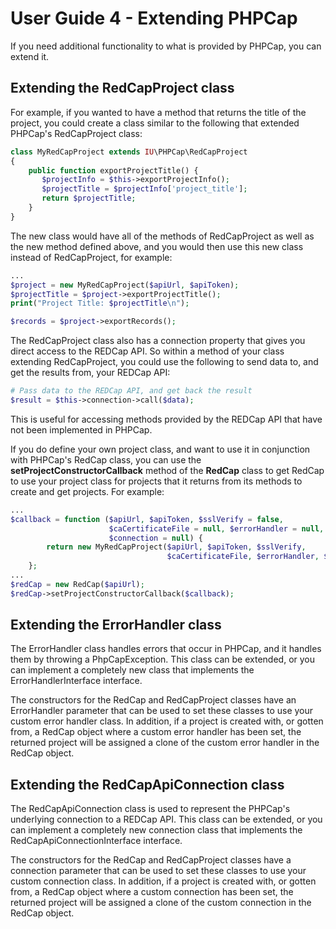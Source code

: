 User Guide 4 - Extending PHPCap
=============================================

If you need additional functionality to what is provided by PHPCap, you
can extend it.

Extending the RedCapProject class
-------------------------------------
For example, if you wanted to have a method that returns the
title of the project, you could create a class
similar to the following that extended PHPCap's RedCapProject class:
```php
class MyRedCapProject extends IU\PHPCap\RedCapProject
{
    public function exportProjectTitle() {
       $projectInfo = $this->exportProjectInfo();
       $projectTitle = $projectInfo['project_title'];
       return $projectTitle;
    }
}
```
The new class would have all of the methods of RedCapProject as well as the
new method defined above, and you would then use this new class instead of
RedCapProject, for example:
```php
...
$project = new MyRedCapProject($apiUrl, $apiToken);
$projectTitle = $project->exportProjectTitle();
print("Project Title: $projectTitle\n");

$records = $project->exportRecords();
```

The RedCapProject class also has a connection property that gives you direct access to
the REDCap API. So within a method of your class extending RedCapProject, you
could use the following to send data to, and get the results from, your REDCap API:
```php
# Pass data to the REDCap API, and get back the result
$result = $this->connection->call($data);
```
This is useful for accessing methods provided by the REDCap API that
have not been implemented in PHPCap.

If you do define your own project class, and want to use it in conjunction with PHPCap's
RedCap class, you can use the __setProjectConstructorCallback__ method of the __RedCap__
class to get RedCap to use your project class for projects that it returns from its
methods to create and get projects. For example:
```php
...
$callback = function ($apiUrl, $apiToken, $sslVerify = false,
                      $caCertificateFile = null, $errorHandler = null,
                      $connection = null) {
        return new MyRedCapProject($apiUrl, $apiToken, $sslVerify,
                                   $caCertificateFile, $errorHandler, $connection);
    };
...        
$redCap = new RedCap($apiUrl);
$redCap->setProjectConstructorCallback($callback);
```

Extending the ErrorHandler class
----------------------------------------
The ErrorHandler class handles errors that occur in PHPCap,
and it handles them by throwing a PhpCapException. This
class can be extended, or you can implement a completely new class
that implements the ErrorHandlerInterface interface.

The constructors for the RedCap and RedCapProject classes have an ErrorHandler
parameter that can be used to set these classes to use your custom error handler class.
In addition, if a project is created with, or gotten from, a RedCap object where 
a custom error handler has been set, the returned project will be assigned a clone
of the custom error handler in the RedCap object.

Extending the RedCapApiConnection class
----------------------------------------------
The RedCapApiConnection class is used to represent the PHPCap's underlying
connection to a REDCap API.
This class can be extended, or you can implement a completely new connection class
that implements the RedCapApiConnectionInterface interface.

The constructors for the RedCap and RedCapProject classes have a connection
parameter that can be used to set these classes to use your custom connection class.
In addition, if a project is created with, or gotten from, a RedCap object where 
a custom connection has been set, the returned project will be assigned a clone
of the custom connection in the RedCap object.

